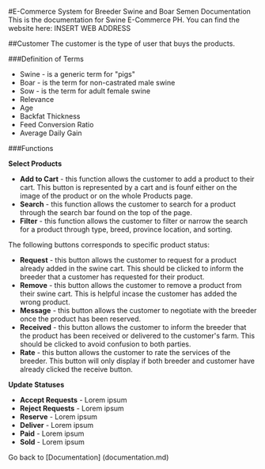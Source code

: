 #E-Commerce System for Breeder Swine and Boar Semen Documentation
This is the documentation for Swine E-Commerce PH. You can find the website here: INSERT WEB ADDRESS

##Customer
The customer is the type of user that buys the products.

###Definition of Terms
* Swine - is a generic term for "pigs"
* Boar - is the term for non-castrated male swine
* Sow - is the term for adult female swine
* Relevance
* Age
* Backfat Thickness
* Feed Conversion Ratio
* Average Daily Gain

###Functions

**Select Products**
  *  **Add to Cart** - this function allows the customer to add a product to their cart. This button is represented by a cart and is founf either on the image of the product or on the whole Products page.
  *  **Search** - this function allows the customer to search for a product through the search bar found on the top of the page.
  *  **Filter** - this function allows the customer to filter or narrow the search for a product through type, breed, province location, and sorting.
 
The following buttons corresponds to specific product status:
  *  **Request** - this button allows the customer to request for a product already added in the swine cart. This should be clicked to inform the breeder that a customer has requested for their product.
  *  **Remove** - this button allows the customer to remove a product from their swine cart. This is helpful incase the customer has added the wrong product.
  *  **Message** - this button allows the customer to negotiate with the breeder once the product has been reserved.
  *  **Received** - this button allows the customer to inform the breeder that the product has been received or delivered to the customer's farm. This should be clicked to avoid confusion to both parties.
  *  **Rate** - this button allows the customer to rate the services of the breeder. This button will only display if both breeder and customer have already clicked the receive button.

**Update Statuses**
   * **Accept Requests** - Lorem ipsum
   * **Reject Requests** - Lorem ipsum
   * **Reserve** - Lorem ipsum
   * **Deliver** - Lorem ipsum
   * **Paid** - Lorem ipsum
   * **Sold** - Lorem ipsum


Go back to [Documentation] (documentation.md)
